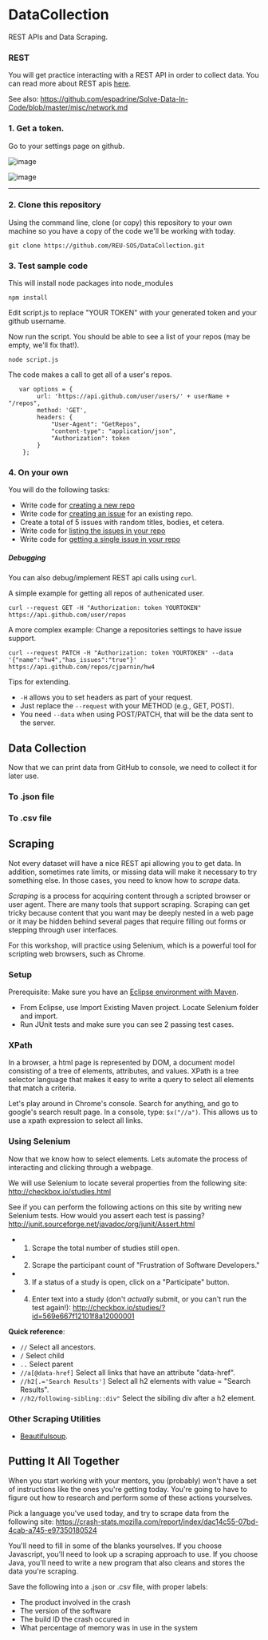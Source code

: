 # DataCollection

REST APIs and Data Scraping.

### REST

You will get practice interacting with a REST API in order to collect data. You can read more about REST apis [here](https://github.com/CSC-326/Course/raw/master/Slides/RESTAPI_Frameworks.pptx).

See also: https://github.com/espadrine/Solve-Data-In-Code/blob/master/misc/network.md

### 1. Get a token. 

Go to your settings page on github.

![image](https://cloud.githubusercontent.com/assets/742934/12955762/8d8ae346-cff2-11e5-83ac-21cae5dc8531.png)

![image](https://cloud.githubusercontent.com/assets/742934/12955783/a741d0b0-cff2-11e5-9f95-4cfebe421756.png)

<hr/>


### 2. Clone this repository

Using the command line, clone (or copy) this repository to your own machine so you have a copy of the code we'll be working with today.

```
git clone https://github.com/REU-SOS/DataCollection.git
```

### 3. Test sample code

This will install node packages into node_modules

```
npm install
```

Edit script.js to replace "YOUR TOKEN" with your generated token and your github username.

Now run the script. You should be able to see a list of your repos (may be empty, we'll fix that!).

```
node script.js
```

The code makes a call to get all of a user's repos.

```
   var options = {
		url: 'https://api.github.com/user/users/' + userName + "/repos",
		method: 'GET',
		headers: {
			"User-Agent": "GetRepos",
			"content-type": "application/json",
			"Authorization": token
		}
	};
```

### 4. On your own

You will do the following tasks:

* Write code for [creating a new repo](https://developer.github.com/v3/repos/#create)
* Write code for [creating an issue](https://developer.github.com/v3/issues/#create-an-issue) for an existing repo.
* Create a total of 5 issues with random titles, bodies, et cetera. 
* Write code for [listing the issues in your repo](https://developer.github.com/v3/issues/#list-issues-for-a-repository)
* Write code for [getting a single issue in your repo](https://developer.github.com/v3/issues/#get-a-single-issue)

##### Debugging

You can also debug/implement REST api calls using `curl`. 

A simple example for getting all repos of authenicated user.

```
curl --request GET -H "Authorization: token YOURTOKEN" https://api.github.com/user/repos

```

A more complex example: Change a repositories settings to have issue support.

```
curl --request PATCH -H "Authorization: token YOURTOKEN" --data '{"name":"hw4","has_issues":"true"}' https://api.github.com/repos/cjparnin/hw4
```

Tips for extending.

* `-H` allows you to set headers as part of your request.
* Just replace the `--request` with your METHOD (e.g., GET, POST). 
* You need `--data` when using POST/PATCH, that will be the data sent to the server.

## Data Collection

Now that we can print data from GitHub to console, we need to collect it for later use.

### To .json file

### To .csv file

## Scraping

Not every dataset will have a nice REST api allowing you to get data. In addition, sometimes rate limits, or missing data will make it necessary to try something else. In those cases, you need to know how to *scrape* data.

*Scraping* is a process for acquiring content through a scripted browser or user agent. There are many tools that support scraping. Scraping can get tricky because content that you want may be deeply nested in a web page or it may be hidden behind several pages that require filling out forms or stepping through user interfaces.

For this workshop, will practice using Selenium, which is a powerful tool for scripting web browsers, such as Chrome.

### Setup

Prerequisite: Make sure you have an [Eclipse environment with Maven](https://github.com/REU-SOS/EngineeringBasics).

* From Eclipse, use Import Existing Maven project. Locate Selenium folder and import.
* Run JUnit tests and make sure you can see 2 passing test cases.

### XPath

In a browser, a html page is represented by DOM, a document model consisting of a tree of elements, attributes, and values. XPath is a tree selector language that makes it easy to write a query to select all elements that match a criteria.

Let's play around in Chrome's console.  Search for anything, and go to google's search result page.  In a console, type: `$x("//a")`. This allows us to use a xpath expression to select all links.

### Using Selenium

Now that we know how to select elements. Lets automate the process of interacting and clicking through a webpage.

We will use Selenium to locate several properties from the following site: http://checkbox.io/studies.html

See if you can perform the following actions on this site by writing new Selenium tests. How would you assert each test is passing? http://junit.sourceforge.net/javadoc/org/junit/Assert.html

* 1. Scrape the total number of studies still open.
* 2. Scrape the participant count of "Frustration of Software Developers." 
* 3. If a status of a study is open, click on a "Participate" button.
* 4. Enter text into a study (don't *actually* submit, or you can't run the test again!): http://checkbox.io/studies/?id=569e667f12101f8a12000001

**Quick reference**:

* `//` Select all ancestors.
* `/` Select child
* `..` Select parent
* `//a[@data-href]` Select all links that have an attribute "data-href".
* `//h2[.='Search Results']` Select all h2 elements with value = "Search Results".
* `//h2/following-sibling::div"` Select the sibiling div after a h2 element.

### Other Scraping Utilities

* [Beautifulsoup](http://web.stanford.edu/~zlotnick/TextAsData/Web_Scraping_with_Beautiful_Soup.html). 

## Putting It All Together

When you start working with your mentors, you (probably) won't have a set of instructions like the ones you're getting today. You're going to have to figure out how to research and perform some of these actions yourselves.

Pick a language you've used today, and try to scrape data from the following site: https://crash-stats.mozilla.com/report/index/dac14c55-07bd-4cab-a745-e97350180524

You'll need to fill in some of the blanks yourselves. If you choose Javascript, you'll need to look up a scraping approach to use. If you choose Java, you'll need to write a new program that also cleans and stores the data you're scraping.

Save the following into a .json or .csv file, with proper labels:

* The product involved in the crash
* The version of the software
* The build ID the crash occured in
* What percentage of memory was in use in the system
